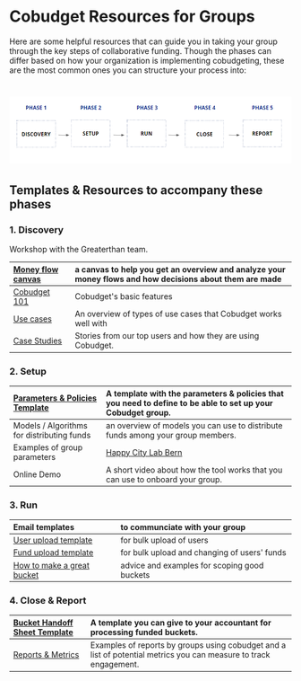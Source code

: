 # Cobudget Resources for Groups

Here are some helpful resources that can guide you in taking your group through the key steps of collaborative funding. Though the phases can differ based on how your organization is implementing cobudgeting, these are the most common ones you can structure your process into:

# ![](/assets/phasescobudget.png)

## Templates & Resources to accompany these phases

### 1. Discovery

Workshop with the Greaterthan team.

| [Money flow canvas](/the-money-flow-canvas.md) | a canvas to help you get an overview and analyze your money flows and how decisions about them are made |
| :--- | :--- |
| [Cobudget 101](/learn-how-to-use-cobudget/key-features.md) | Cobudget's basic features |
| [Use cases](/case-studies-and-user-stories.md) | An overview of types of use cases that Cobudget works well with |
| [Case Studies](/case-studies.md) | Stories from our top users and how they are using Cobudget. |

### 2. Setup

| [Parameters & Policies Template](https://docs.google.com/document/d/1yK8A3HoT8Yd7ElYKfuccRibgCXb_yEj5Pu8WFMPAUts/edit#) | A template with the parameters & policies that you need to define to be able to set up your Cobudget group. |
| :--- | :--- |
| Models / Algorithms for distributing funds | an overview of models you can use to distribute funds among your group members. |
| Examples of group parameters | [Happy City Lab Bern](https://amanitas.gitbooks.io/amanitas-handbook/content/cobudget-collaborative-funding/prototype-1-with-house-residents.html) |
| Online Demo | A short video about how the tool works that you can use to onboard your group. |

### 3. Run

| Email templates | to communciate with your group |
| :--- | :--- |
| [User upload template](https://docs.google.com/spreadsheets/d/1gyetC5knE7wFbNuPGQBmKuSi055il9mAOoaglGV6-0w/edit#gid=0) | for bulk upload of users |
| [Fund upload template](https://docs.google.com/spreadsheets/d/1gyetC5knE7wFbNuPGQBmKuSi055il9mAOoaglGV6-0w/edit#gid=1129322247) | for bulk upload and changing of users' funds |
| [How to make a great bucket](/guides-and-how-to.md) | advice and examples for scoping good buckets |

### 4. Close & Report

| [Bucket Handoff Sheet Template](https://docs.google.com/a/jessykate.com/spreadsheets/d/1gbqW2yJxNG7G7_B-oKbwQG0OoEiJY6pPTUppilORsyU/edit?usp=sharing) | A template you can give to your accountant for processing funded buckets. |
| :--- | :--- |
| [Reports & Metrics](https://docs.google.com/document/d/12YsZKYzUHEk9pXXECrwg6xs4ZdkYJTzszJwMowe3M0Y/edit) | Examples of reports by groups using cobudget and a list of potential metrics you can measure to track engagement. |



